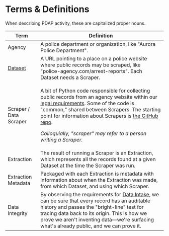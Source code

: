 # Terms & Definitions

When describing PDAP activity, these are capitalized proper nouns.

| Term                        | Definition                                                                                                                                                                                                                                                                                                                                                                                                                                                                           |
| --------------------------- | ------------------------------------------------------------------------------------------------------------------------------------------------------------------------------------------------------------------------------------------------------------------------------------------------------------------------------------------------------------------------------------------------------------------------------------------------------------------------------------ |
| Agency                      | A police department or organization, like "Aurora Police Department".                                                                                                                                                                                                                                                                                                                                                                                                                |
| [Dataset](broken-reference) | A URL pointing to a place on a police website where public records may be scraped, like "police-agency.com/arrest-reports". Each Dataset needs a Scraper.                                                                                                                                                                                                                                                                                                                            |
| Scraper / Data Scraper      | <p>A bit of Python code responsible for collecting public records from an agency website within our <a href="../meta/legal/legal-data-scraping.md">legal requirements</a>. Some of the code is "common," shared between Scrapers. The starting point for information about Scrapers is <a href="https://github.com/Police-Data-Accessibility-Project/PDAP-Scrapers/">the GitHub repo</a>.</p><p></p><p><em>Colloquially, "scraper" may refer to a person writing a Scraper.</em></p> |
| Extraction                  | The result of running a Scraper is an Extraction, which represents all the records found at a given Dataset at the time the Scraper was run.                                                                                                                                                                                                                                                                                                                                         |
| Extraction Metadata         | Packaged with each Extraction is metadata with information about when the Extraction was made, from which Dataset, and using which Scraper.                                                                                                                                                                                                                                                                                                                                          |
| Data Integrity              | By observing the requirements for [Data Intake](../components/data-intake.md), we can be sure that every record has an auditable history and passes the "bright-line" test for tracing data back to its origin. This is how we prove we aren't inventing data—we're surfacing what's already public, and we can prove it.                                                                                                                                                            |

